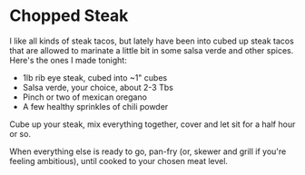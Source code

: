 Chopped Steak
=============

I like all kinds of steak tacos, but lately have been into cubed up steak tacos that are allowed to marinate a little bit in some salsa verde and other spices. Here's the ones I made tonight:

* 1lb rib eye steak, cubed into ~1" cubes
* Salsa verde, your choice, about 2-3 Tbs
* Pinch or two of mexican oregano
* A few healthy sprinkles of chili powder

Cube up your steak, mix everything together, cover and let sit for a half hour or so.

When everything else is ready to go, pan-fry (or, skewer and grill if you're feeling ambitious), until cooked to your chosen meat level.